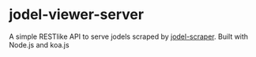 # jodel-viewer-server

A simple RESTlike API to serve jodels scraped by [jodel-scraper](https://github.com/maximumstock/jodel-scraper).
Built with Node.js and koa.js
